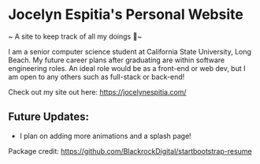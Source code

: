 # Jocelyn Espitia's Personal Website

~ A site to keep track of all my doings 💖~

I am a senior computer science student at California State University, Long Beach. My future career plans after graduating are within software engineering roles. An ideal role would be as a front-end or web dev, but I am open to any others such as full-stack or back-end!

Check out my site out here: https://jocelynespitia.com/

## Future Updates:
* I plan on adding more animations and a splash page!



Package credit: https://github.com/BlackrockDigital/startbootstrap-resume

